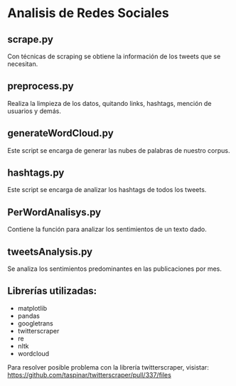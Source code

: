 # Analisis de Redes Sociales

## scrape.py
Con técnicas de scraping se obtiene la información de los tweets que se necesitan. 



## preprocess.py
Realiza la limpieza de los datos, quitando links, hashtags, mención de usuarios y demás.

## generateWordCloud.py
Este script se encarga de generar las nubes de palabras de nuestro corpus.

## hashtags.py
Este script se encarga de analizar los hashtags de todos los tweets.

## PerWordAnalisys.py
Contiene la función para analizar los sentimientos de un texto dado.

## tweetsAnalysis.py
Se analiza los sentimientos predominantes en las publicaciones por mes.

## Librerías utilizadas: 
* matplotlib
* pandas
* googletrans
* twitterscraper
* re
* nltk
* wordcloud

Para resolver posible problema con la librería twitterscraper, visistar: https://github.com/taspinar/twitterscraper/pull/337/files
